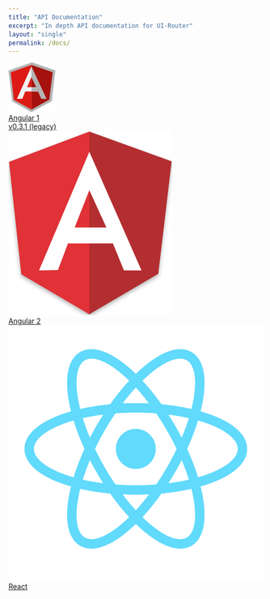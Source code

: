 ```yaml
---
title: "API Documentation"
excerpt: "In depth API documentation for UI-Router"
layout: "single"
permalink: /docs/
---
```


<div class="about_frameworks">
  <div>
    <a href="/ng1/docs/latest"><img src="/images/logos/angular1.png"><div>Angular 1</div></a>
    <a href="/ng1/docs/0.3.1">v0.3.1 (legacy)</a>
  </div>
  <div><a href="/ng2/docs/latest"><img src="/images/logos/angular2.png"><div>Angular 2</div></a></div>
  <div><a href="/react/docs/latest"><img src="/images/logos/react.png"><div>React</div></a></div>
</div>


